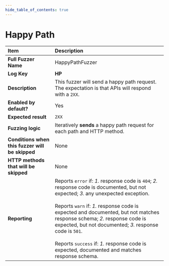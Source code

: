 ```yaml
--- 
hide_table_of_contents: true
---
```


# Happy Path

| Item                                            | Description                                                                                                                                                                                                                                                                                                                                                                                                                                 |
|:------------------------------------------------|:--------------------------------------------------------------------------------------------------------------------------------------------------------------------------------------------------------------------------------------------------------------------------------------------------------------------------------------------------------------------------------------------------------------------------------------------|
| **Full Fuzzer Name**                            | HappyPathFuzzer                                                                                                                                                                                                                                                                                                                                                                                                                             |
| **Log Key**                                     | **HP**                                                                                                                                                                                                                                                                                                                                                                                                                                      |
| **Description**                                 | This fuzzer will send a happy path request. The expectation is that APIs will respond with a `2XX`.                                                                                                                                                                                                                                                                                                                                         |
| **Enabled by default?**                         | Yes                                                                                                                                                                                                                                                                                                                                                                                                                                         |
| **Expected result**                             | `2XX`                                                                                                                                                                                                                                                                                                                                                                                                                                       |
| **Fuzzing logic**                               | Iteratively **sends** a happy path request for each path and HTTP method.                                                                                                                                                                                                                                                                                                                                                                   |
| **Conditions when this fuzzer will be skipped** | None                                                                                                                                                                                                                                                                                                                                                                                                                                        |
| **HTTP methods that will be skipped**           | None                                                                                                                                                                                                                                                                                                                                                                                                                                        |
| **Reporting**                                   | Reports `error` if: *1.* response code is `404`; *2.* response code is documented, but not expected; *3.* any unexpected exception. <br/><br/> Reports `warn` if: *1.* response code is expected and documented, but not matches response schema; *2.* response code is expected, but not documented; *3.* response code is `501`. <br/><br/> Reports `success` if: *1.* response code is expected, documented and matches response schema. | 
